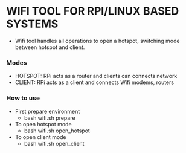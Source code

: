# WIFI TOOL FOR RPI/LINUX BASED SYSTEMS
- Wifi tool handles all operations to open a hotspot,
switching mode between hotspot and client.

### Modes
* HOTSPOT: RPi acts as a router and clients can connects network
* CLIENT: RPi acts as a client and connects Wifi modems, routers


### How to use
* First prepare environment
    - bash wifi.sh prepare
* To open hotspot mode
    - bash wifi.sh open_hotspot
* To open client mode
    - bash wifi.sh open_client
